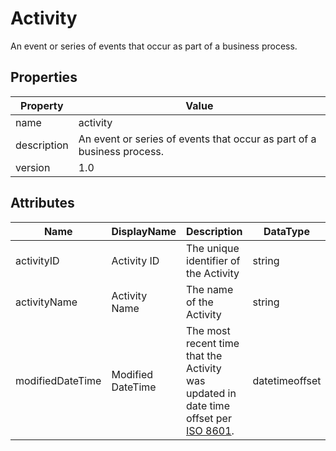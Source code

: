 # Activity

An event or series of events that occur as part of a business process.

## Properties

| Property    | Value                                                        |
| ----------- | ------------------------------------------------------------ |
| name        | activity                                                     |
| description | An event or series of events that occur as part of a business process. |
| version     | 1.0                                                          |

## Attributes 

| Name         | DisplayName   | Description                           | DataType | Required? | isNullable |
| ------------ | ------------- | ------------------------------------- | -------- | --------- | ---------- |
| activityID   | Activity ID   | The unique identifier of the Activity | string   | yes       | false      |
| activityName | Activity Name | The name of the Activity              | string   | yes       | false      |
| modifiedDateTime| Modified DateTime | The most recent time that the Activity was updated in date time offset per [ISO 8601](https://www.wikipedia.org/wiki/ISO_8601).      | datetimeoffset | no      | true   |
